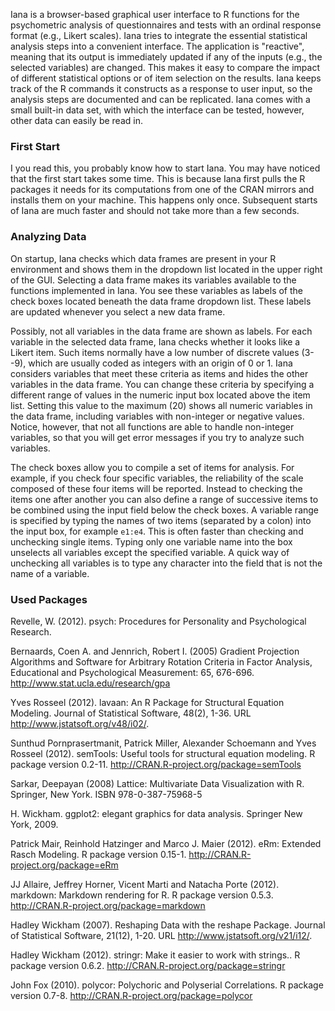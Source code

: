 Iana is a browser-based graphical user interface to R functions for the psychometric analysis of questionnaires and tests with an ordinal response format (e.g., Likert scales). Iana tries to integrate the essential statistical analysis steps into a convenient interface. The application is "reactive", meaning that its output is immediately updated if any of the inputs (e.g., the selected variables) are changed. This makes it easy to compare the impact of different statistical options or of item selection on the results. Iana keeps track of the R commands it constructs as a response to user input, so the analysis steps are documented and can be replicated. Iana comes with a small built-in data set, with which the interface can be tested, however, other data can easily be read in.

### First Start

I you read this, you probably know how to start Iana. You may have noticed that the first start takes some time. This is because Iana first pulls the R packages it needs for its computations from one of the CRAN mirrors and installs them on your machine. This happens only once. Subsequent starts of Iana are much faster and should not take more than a few seconds.

### Analyzing Data

On startup, Iana checks which data frames are present in your R environment and shows them in the dropdown list located in the upper right of the GUI. Selecting a data frame makes its variables available to the functions implemented in Iana. You see these variables as labels of the check boxes located beneath the data frame dropdown list. These labels are updated whenever you select a new data frame. 

Possibly, not all variables in the data frame are shown as labels. For each variable in the selected data frame, Iana checks whether it looks like a Likert item. Such items normally have a low number of discrete values (3--9), which are usually coded as integers with an origin of 0 or 1. Iana considers variables that meet these criteria as items and hides the other variables in the data frame. You can change these criteria by specifying a different range of values in the numeric input box located above the item list. Setting this value to the maximum (20) shows all numeric variables in the data frame, including variables with non-integer or negative values. Notice, however, that not all functions are able to handle non-integer variables, so that you will get error messages if you try to analyze such variables.

The check boxes allow you to compile a set of items for analysis. For example, if you check four specific variables, the reliability of the scale composed of these four items will be reported. Instead to checking the items one after another you can also define a range of successive items to be combined using the input field below the check boxes. A variable range is specified by typing the names of two items (separated by a colon) into the input box, for example `e1:e4`. This is often faster than checking and unchecking single items. Typing only one variable name into the box unselects all variables except the specified variable. A quick way of unchecking all variables is to type any character into the field that is not the name of a variable.


### Used Packages

Revelle, W. (2012). psych: Procedures for Personality and Psychological Research.

Bernaards, Coen A. and Jennrich, Robert I. (2005) Gradient Projection Algorithms and Software for Arbitrary Rotation Criteria in Factor Analysis, Educational and Psychological Measurement: 65, 676-696. <http://www.stat.ucla.edu/research/gpa>

Yves Rosseel (2012). lavaan: An R Package for Structural Equation Modeling. Journal of Statistical Software, 48(2), 1-36. URL http://www.jstatsoft.org/v48/i02/.

Sunthud Pornprasertmanit, Patrick Miller, Alexander Schoemann and Yves Rosseel (2012). semTools: Useful tools for structural equation modeling. R package version 0.2-11. http://CRAN.R-project.org/package=semTools

Sarkar, Deepayan (2008) Lattice: Multivariate Data Visualization with R. Springer, New York. ISBN 978-0-387-75968-5

H. Wickham. ggplot2: elegant graphics for data analysis. Springer New York, 2009.

Patrick Mair, Reinhold Hatzinger and Marco J. Maier (2012). eRm: Extended Rasch Modeling. R package version 0.15-1. http://CRAN.R-project.org/package=eRm

JJ Allaire, Jeffrey Horner, Vicent Marti and Natacha Porte (2012). markdown: Markdown rendering for R. R package version 0.5.3. http://CRAN.R-project.org/package=markdown

Hadley Wickham (2007). Reshaping Data with the reshape Package. Journal of Statistical Software, 21(12), 1-20. URL http://www.jstatsoft.org/v21/i12/.

Hadley Wickham (2012). stringr: Make it easier to work with strings.. R
package version 0.6.2. http://CRAN.R-project.org/package=stringr

John Fox (2010). polycor: Polychoric and Polyserial Correlations. R package version 0.7-8. http://CRAN.R-project.org/package=polycor
